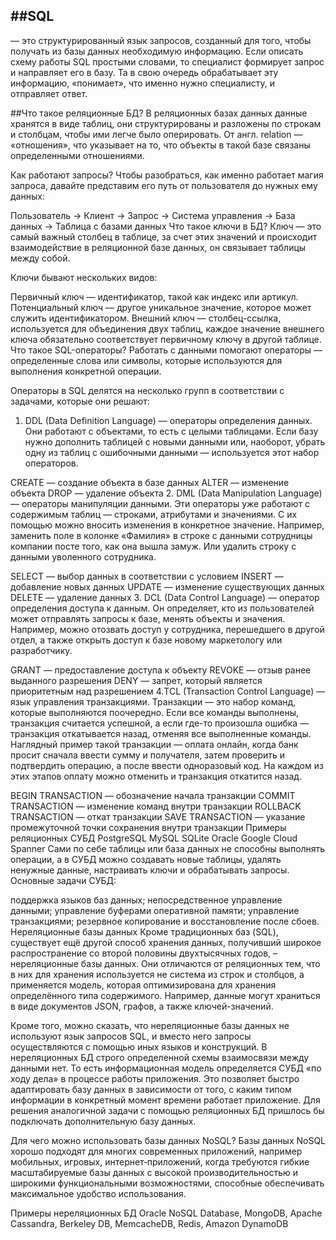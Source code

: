 ##SQL
---
— это структурированный язык запросов, созданный для того, чтобы получать из базы данных необходимую информацию. Если описать схему работы SQL простыми словами, то специалист формирует запрос и направляет его в базу. Та в свою очередь обрабатывает эту информацию, «понимает», что именно нужно специалисту, и отправляет ответ.

##Что такое реляционные БД?
В реляционных базах данных данные хранятся в виде таблиц, они структурированы и разложены по строкам и столбцам, чтобы ими легче было оперировать. От англ. relation — «отношения», что указывает на то, что объекты в такой базе связаны определенными отношениями.

Как работают запросы?
Чтобы разобраться, как именно работает магия запроса, давайте представим его путь от пользователя до нужных ему данных:

Пользователь → Клиент → Запрос → Система управления → База данных → Таблица с базами данных
Что такое ключи в БД?
Ключ — это самый важный столбец в таблице, за счет этих значений и происходит взаимодействие в реляционной базе данных, он связывает таблицы между собой.

Ключи бывают нескольких видов:

Первичный ключ — идентификатор, такой как индекс или артикул.
Потенциальный ключ — другое уникальное значение, которое может служить идентификатором.
Внешний ключ — столбец-ссылка, используется для объединения двух таблиц, каждое значение внешнего ключа обязательно соответствует первичному ключу в другой таблице.
Что такое SQL-операторы?
Работать с данными помогают операторы — определенные слова или символы, которые используются для выполнения конкретной операции.

Операторы в SQL делятся на несколько групп в соответствии с задачами, которые они решают:
1. DDL (Data Definition Language) — операторы определения данных. Они работают с объектами, то есть с целыми таблицами. Если базу нужно дополнить таблицей с новыми данными или, наоборот, убрать одну из таблиц с ошибочными данными — используется этот набор операторов.

CREATE — создание объекта в базе данных
ALTER — изменение объекта
DROP — удаление объекта
2. DML (Data Manipulation Language) — операторы манипуляции данными. Эти операторы уже работают с содержимым таблиц — строками, атрибутами и значениями. С их помощью можно вносить изменения в конкретное значение. Например, заменить поле в колонке «Фамилия» в строке с данными сотрудницы компании посте того, как она вышла замуж. Или удалить строку с данными уволенного сотрудника.

SELECT — выбор данных в соответствии с условием
INSERT — добавление новых данных
UPDATE — изменение существующих данных
DELETE — удаление данных
3. DCL (Data Control Language) — оператор определения доступа к данным. Он определяет, кто из пользователей может отправлять запросы к базе, менять объекты и значения. Например, можно отозвать доступ у сотрудника, перешедшего в другой отдел, а также открыть доступ к базе новому маркетологу или разработчику.

GRANT — предоставление доступа к объекту
REVOKE — отзыв ранее выданного разрешения
DENY — запрет, который является приоритетным над разрешением
4.TCL (Transaction Control Language) — язык управления транзакциями. Транзакции — это набор команд, которые выполняются поочередно. Если все команды выполнены, транзакция считается успешной, а если где-то произошла ошибка — транзакция откатывается назад, отменяя все выполненные команды. Наглядный пример такой транзакции — оплата онлайн, когда банк просит сначала ввести сумму и получателя, затем проверить и подтвердить операцию, а после ввести одноразовый код. На каждом из этих этапов оплату можно отменить и транзакция откатится назад.

BEGIN TRANSACTION — обозначение начала транзакции
COMMIT TRANSACTION — изменение команд внутри транзакции
ROLLBACK TRANSACTION — откат транзакции
SAVE TRANSACTION — указание промежуточной точки сохранения внутри транзакции
Примеры реляционных СУБД
PostgreSQL
MySQL
SQLite
Oracle
Google Cloud Spanner
Сами по себе таблицы или база данных не способны выполнять операции, а в СУБД можно создавать новые таблицы, удалять ненужные данные, настраивать ключи и обрабатывать запросы. Основные задачи СУБД:

поддержка языков баз данных;
непосредственное управление данными;
управление буферами оперативной памяти;
управление транзакциями;
резервное копирование и восстановление после сбоев.
Нереляционные базы данных
Кроме традиционных баз (SQL), существует ещё другой способ хранения данных, получивший широкое распространение со второй половины двухтысячных годов, – нереляционные базы данных. Они отличаются от реляционных тем, что в них для хранения используется не система из строк и столбцов, а применяется модель, которая оптимизирована для хранения определённого типа содержимого. Например, данные могут храниться в виде документов JSON, графов, а также ключей-значений.

Кроме того, можно сказать, что нереляционные базы данных не используют язык запросов SQL, и вместо него запросы осуществляются с помощью иных языков и конструкций. В нереляционных БД строго определенной схемы взаимосвязи между данными нет. То есть информационная модель определяется СУБД «по ходу дела» в процессе работы приложения. Это позволяет быстро адаптировать базу данных в зависимости от того, с каким типом информации в конкретный момент времени работает приложение. Для решения аналогичной задачи с помощью реляционных БД пришлось бы подключать дополнительную базу данных.

Для чего можно использовать базы данных NoSQL?
Базы данных NoSQL хорошо подходят для многих современных приложений, например мобильных, игровых, интернет‑приложений, когда требуются гибкие масштабируемые базы данных с высокой производительностью и широкими функциональными возможностями, способные обеспечивать максимальное удобство использования.

Примеры нереляционных БД
Oracle NoSQL Database,
MongoDB,
Apache Cassandra,
Berkeley DB,
MemcacheDB,
Redis,
Amazon DynamoDB
